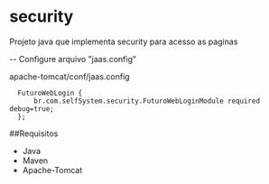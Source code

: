 # security
Projeto java que implementa security para acesso as paginas 

--
Configure arquivo "jaas.config"

apache-tomcat/conf/jaas.config

```xhtml
  FuturoWebLogin {
      br.com.selfSystem.security.FuturoWebLoginModule required debug=true;
  };
  ```
  
##Requisitos
- Java
- Maven
- Apache-Tomcat
